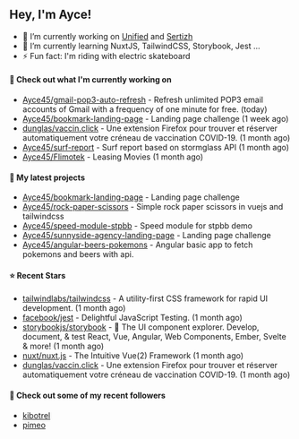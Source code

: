 ## Hey, I'm Ayce!
- 🔭 I’m currently working on <a href="https://link-u.nified.com/">Unified</a> and <a href="https://sertizh.fr/">Sertizh</a>
- 🌱 I’m currently learning NuxtJS, TailwindCSS, Storybook, Jest ...
- ⚡ Fun fact: I'm riding with electric skateboard

#### 👷 Check out what I'm currently working on

- [Ayce45/gmail-pop3-auto-refresh](https://github.com/Ayce45/gmail-pop3-auto-refresh) - Refresh unlimited POP3 email accounts of Gmail with a frequency of one minute for free. (today)
- [Ayce45/bookmark-landing-page](https://github.com/Ayce45/bookmark-landing-page) - Landing page challenge (1 week ago)
- [dunglas/vaccin.click](https://github.com/dunglas/vaccin.click) - Une extension Firefox pour trouver et réserver automatiquement votre créneau de vaccination COVID-19. (1 month ago)
- [Ayce45/surf-report](https://github.com/Ayce45/surf-report) - Surf report based on stormglass API (1 month ago)
- [Ayce45/Flimotek](https://github.com/Ayce45/Flimotek) - Leasing Movies (1 month ago)

#### 🌱 My latest projects

- [Ayce45/bookmark-landing-page](https://github.com/Ayce45/bookmark-landing-page) - Landing page challenge
- [Ayce45/rock-paper-scissors](https://github.com/Ayce45/rock-paper-scissors) - Simple rock paper scissors in vuejs and tailwindcss
- [Ayce45/speed-module-stpbb](https://github.com/Ayce45/speed-module-stpbb) - Speed module for stpbb demo
- [Ayce45/sunnyside-agency-landing-page](https://github.com/Ayce45/sunnyside-agency-landing-page) - Landing page challenge
- [Ayce45/angular-beers-pokemons](https://github.com/Ayce45/angular-beers-pokemons) - Angular basic app to fetch pokemons and beers with api.

#### ⭐ Recent Stars

- [tailwindlabs/tailwindcss](https://github.com/tailwindlabs/tailwindcss) - A utility-first CSS framework for rapid UI development. (1 month ago)
- [facebook/jest](https://github.com/facebook/jest) - Delightful JavaScript Testing. (1 month ago)
- [storybookjs/storybook](https://github.com/storybookjs/storybook) - 📓 The UI component explorer. Develop, document, &amp; test React, Vue, Angular, Web Components, Ember, Svelte &amp; more! (1 month ago)
- [nuxt/nuxt.js](https://github.com/nuxt/nuxt.js) - The Intuitive Vue(2) Framework (1 month ago)
- [dunglas/vaccin.click](https://github.com/dunglas/vaccin.click) - Une extension Firefox pour trouver et réserver automatiquement votre créneau de vaccination COVID-19. (1 month ago)

#### 👯 Check out some of my recent followers

- [kibotrel](https://github.com/kibotrel)
- [pimeo](https://github.com/pimeo)
